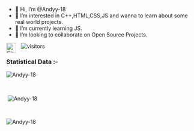 - 👋 Hi, I’m @Andyy-18
- 👀 I’m interested in C++,HTML,CSS,JS and wanna to learn about some real world projects. 
- 🌱 I’m currently learning JS.
- 💞️ I’m looking to collaborate on Open Source Projects.


[<img align="left" alt="Skyline" width="26px" src="https://user-images.githubusercontent.com/3369400/139447912-e0f43f33-6d9f-45f8-be46-2df5bbc91289.png" style="padding-right:10px;" />][skyline]

<!---
Andyy-18/Andyy-18 is a ✨ special ✨ repository because its `README.md` (this file) appears on your GitHub profile.
You can click the Preview link to take a look at your changes.
--->  

![visitors](https://visitor-badge.laobi.icu/badge?page_id=Andyy-18.Andyy-18)

<h3>Statistical Data :-</h3>
<p><img align="center"
    src="https://github-readme-stats.vercel.app/api/top-langs?username=Andyy-18&show_icons=true&locale=en&layout=compact"
    alt="Andyy-18" /></p>

<br>

<p>&nbsp;<img align="center" src="https://github-readme-stats.vercel.app/api?username=Andyy-18&show_icons=true&locale=en"
    alt="Andyy-18" /></p>

<br>

<p><img align="center" src="https://github-readme-streak-stats.herokuapp.com/?user=Andyy-18&" alt="Andyy-18" /></p>

<br>

[skyline]: https://skyline.github.com/andyy-18/2021
